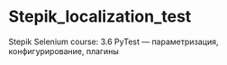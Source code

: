 # Stepik_localization_test
Stepik Selenium course: 3.6 PyTest — параметризация, конфигурирование, плагины
